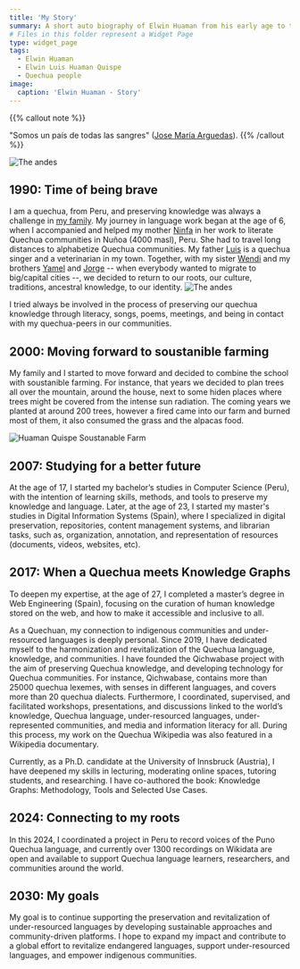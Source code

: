 ```yaml
---
title: 'My Story'
summary: A short auto biography of Elwin Huaman from his early age to this date.
# Files in this folder represent a Widget Page
type: widget_page
tags:
  - Elwin Huaman
  - Elwin Luis Huaman Quispe
  - Quechua people
image:
  caption: 'Elwin Huaman - Story'
---
```

{{% callout note %}}
<!-- See [All publications](./publication/).  -->
"Somos un país de todas las sangres"
(<a href='https://en.wikipedia.org/wiki/Jos%C3%A9_Mar%C3%ADa_Arguedas'>Jose María Arguedas</a>).
{{% /callout %}}

![The andes](/media/images/Andes.png)

## 1990: Time of being brave

I am a quechua, from Peru, and preserving knowledge was always a challenge in [my family](https://huamanquispe.com/us/team/). My journey in language work began at the age of 6, when I accompanied and helped my mother [Ninfa](https://huamanquispe.com/author/ninfa-quispe/) in her work to literate Quechua communities in Nuñoa (4000 masl), Peru. She had to travel long distances to alphabetize Quechua communities. My father [Luis](https://huamanquispe.com/author/luis-huaman/) is a quechua singer and a veterinarian in my town. Together, with my sister [Wendi](https://huamanquispe.com/author/wendi-huaman/) and my brothers [Yamel](https://huamanquispe.com/author/yamel-huaman/) and [Jorge](https://huamanquispe.com/author/jorge-huaman/) -- when everybody wanted to migrate to big/capital cities --, we decided to return to our roots, our culture, traditions, ancestral knowledge, to our identity. 
![The andes](/media/images/1990-HuamanQuispe_family.jpg)

I tried always be involved in the process of preserving our quechua knowledge through literacy, songs, poems, meetings, and being in contact with my quechua-peers in our communities.

## 2000: Moving forward to soustanible farming
My family and I started to move forward and decided to combine the school with soustanible farming. For instance, that years we decided to plan trees all over the mountain, around the house, next to some hiden places where trees might be covered from the intense sun radiation. The coming years we planted at around 200 trees, however a fired came into our farm and burned most of them, it also consumed the grass and the alpacas food. 

![Huaman Quispe Soustanable Farm](/media/images/2000-HuamanQuispe.jpg "The hard working days, give us a green present.")

## 2007: Studying for a better future
At the age of 17, I started my bachelor’s studies in Computer Science (Peru), with the intention of learning skills, methods, and tools to preserve my knowledge and language. Later, at the age of 23, I started my master's studies in Digital Information Systems (Spain), where I specialized in digital preservation, repositories, content management systems, and librarian tasks, such as, organization, annotation, and representation of resources (documents, videos, websites, etc).

<!-- ![](/media/images/2000-HuamanQuispe.jpg "The hard working days, give us a green present.") -->

## 2017: When a Quechua meets Knowledge Graphs
To deepen my expertise, at the age of 27, I completed a master’s degree in Web Engineering (Spain), focusing on the curation of human knowledge stored on the web, and how to make it accessible and inclusive to all. 

As a Quechuan, my connection to indigenous communities and under-resourced languages is deeply personal. Since 2019, I have dedicated myself to the harmonization and revitalization of the Quechua language, knowledge, and communities. I have founded the Qichwabase project with the aim of preserving Quechua knowledge, and developing technology for Quechua communities. For instance, Qichwabase, contains more than 25000 quechua lexemes, with senses in different languages, and covers more than 20 quechua dialects. Furthermore, I coordinated, supervised, and facilitated workshops, presentations, and discussions linked to the world’s knowledge, Quechua language, under-resourced languages, under-represented communities, and media and information literacy for all. During this process, my work on the Quechua Wikipedia was also featured in a Wikipedia documentary.

Currently, as a Ph.D. candidate at the University of Innsbruck (Austria), I have deepened my skills in lecturing, moderating online spaces, tutoring students, and researching. I have co-authored the book: Knowledge Graphs: Methodology, Tools and Selected Use Cases.

## 2024: Connecting to my roots
In this 2024, I coordinated a project in Peru to record voices of the Puno Quechua language, and currently over 1300 recordings on Wikidata are open and available to support Quechua language learners, researchers, and communities around the world. 
 
## 2030: My goals
My goal is to continue supporting the preservation and revitalization of under-resourced languages by developing sustainable approaches and community-driven platforms. I hope to expand my impact and contribute to a global effort to revitalize endangered languages, support under-resourced languages, and empower indigenous communities.

